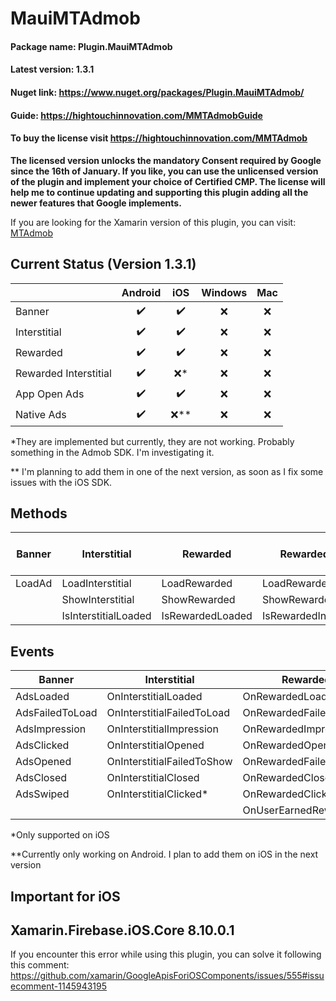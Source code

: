 
# MauiMTAdmob

#### Package name: Plugin.MauiMTAdmob
#### Latest version: 1.3.1
#### Nuget link: https://www.nuget.org/packages/Plugin.MauiMTAdmob/
#### Guide: https://hightouchinnovation.com/MMTAdmobGuide
#### To buy the license visit https://hightouchinnovation.com/MMTAdmob


**The licensed version unlocks the mandatory Consent required by Google since the 16th of January. 
If you like, you can use the unlicensed version of the plugin and implement your choice of Certified CMP.
The license will help me to continue updating and supporting this plugin adding all the newer features that Google implements.**

If you are looking for the Xamarin version of this plugin, you can visit: [MTAdmob](https://github.com/marcojak/MTAdmob)

## Current Status (Version 1.3.1)

|                       | **Android** | **iOS** | **Windows** | **Mac** |
|-----------------------|:-------------:|:---------:|:---------:|:---------:|
| Banner                |     :heavy_check_mark:     |   :heavy_check_mark:      |    :x:  |    :x:  |
| Interstitial          |     :heavy_check_mark:     |  :heavy_check_mark:       |    :x:  |    :x:  |
| Rewarded              |    :heavy_check_mark:    |    :heavy_check_mark:     |    :x:  |    :x:  |
| Rewarded Interstitial |   :heavy_check_mark:    |    :x:*  |    :x:  |    :x:  |
| App Open Ads          |     :heavy_check_mark:     |   :heavy_check_mark:      |    :x:  |    :x:  |
| Native Ads          |     :heavy_check_mark:     |   :x:**      |    :x:  |    :x:  |

*They are implemented but currently, they are not working. Probably something in the Admob SDK. I'm investigating it.

** I'm planning to add them in one of the next version, as soon as I fix some issues with the iOS SDK.

## Methods
| **Banner** | **Interstitial**     | **Rewarded**     | **Rewarded Interstitial**  | **App Open Ads**  |
|:----------:|--------------------|----------------|--------------------------|--------------------------|
| LoadAd     | LoadInterstitial     | LoadRewarded     | LoadRewardedInterstitial     | - |
|            | ShowInterstitial     | ShowRewarded     | ShowRewardedInterstitial     ||
|            | IsInterstitialLoaded | IsRewardedLoaded | IsRewardedInterstitialLoaded ||


## Events
| **Banner**      | **Interstitial**           | **Rewarded**         | **Rewarded Interstitial** | **App Open Ads** | **Native Ads** |
|-----------------|----------------------------|----------------------|---------------------------|------------------|------------------|
| AdsLoaded       | OnInterstitialLoaded       | OnRewardedLoaded     | OnRewardedLoaded          |OnAppOpenAdLoaded|OnNativeAdLoaded|
| AdsFailedToLoad | OnInterstitialFailedToLoad | OnRewardedFailedToLoad| OnRewardedFailedToLoad|OnAppOpenFailedToLoad|OnNativeFailedToLoad|
| AdsImpression   | OnInterstitialImpression   | OnRewardedImpression | OnRewardedImpression |OnAppOpenImpression**|OnNativeImpression**|
| AdsClicked      | OnInterstitialOpened	   | OnRewardedOpened	  | OnRewardedOpened	  |OnAppOpenOpened**|OnNativeOpened**|
| AdsOpened		  | OnInterstitialFailedToShow | OnRewardedFailedToShow| OnRewardedFailedToShow|OnAppOpenFailedToShow**|OnNativeFailedToShow**|
| AdsClosed       | OnInterstitialClosed	   | OnRewardedClosed	  | OnRewardedClosed	  |OnAppOpenClosed**|OnNativeClosed**|
| AdsSwiped 	  | OnInterstitialClicked*     | OnRewardedClicked*   | OnRewardedClicked*|OnAppOpenClicked**|OnNativeClicked**|
|  				  | 						   | OnUserEarnedReward   | OnUserEarnedReward||

*Only supported on iOS

**Currently only working on Android. I plan to add them on iOS in the next version

## Important for iOS

## Xamarin.Firebase.iOS.Core 8.10.0.1

If you encounter this error while using this plugin, you can solve it following this comment: https://github.com/xamarin/GoogleApisForiOSComponents/issues/555#issuecomment-1145943195
